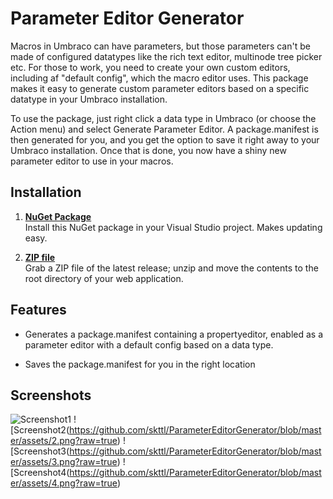 Parameter Editor Generator
=========================

Macros in Umbraco can have parameters, but those parameters can't be made of configured datatypes like the rich text editor, multinode tree picker etc. For those to work, you need to create your own custom editors, including af "default config", which the macro editor uses. This package makes it easy to generate custom parameter editors based on a specific datatype in your Umbraco installation.

To use the package, just right click a data type in Umbraco (or choose the Action menu) and select Generate Parameter Editor. A package.manifest is then generated for you, and you get the option to save it right away to your Umbraco installation. Once that is done, you now have a shiny new parameter editor to use in your macros.


## Installation

1. [**NuGet Package**][NuGetPackage]  
Install this NuGet package in your Visual Studio project. Makes updating easy.

1. [**ZIP file**][GitHubRelease]  
Grab a ZIP file of the latest release; unzip and move the contents to the root directory of your web application.

## Features

- Generates a package.manifest containing a propertyeditor, enabled as a parameter editor with a default config based on a data type.

- Saves the package.manifest for you in the right location

[NuGetPackage]: https://www.nuget.org/packages/skttl.ParameterEditorGenerator
[GitHubRelease]: https://github.com/skttl/ParameterEditorGenerator


## Screenshots
![Screenshot1](https://github.com/skttl/ParameterEditorGenerator/blob/master/assets/1.png?raw=true)
![Screenshot2(https://github.com/skttl/ParameterEditorGenerator/blob/master/assets/2.png?raw=true)
![Screenshot3(https://github.com/skttl/ParameterEditorGenerator/blob/master/assets/3.png?raw=true)
![Screenshot4(https://github.com/skttl/ParameterEditorGenerator/blob/master/assets/4.png?raw=true)
